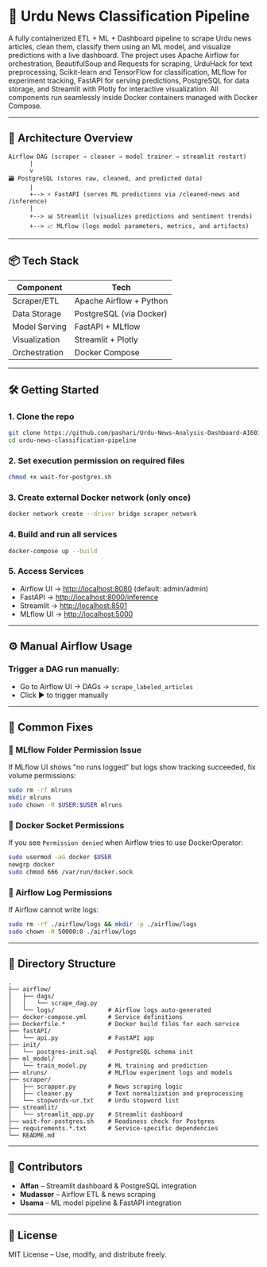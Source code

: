 # 📰 Urdu News Classification Pipeline

A fully containerized ETL + ML + Dashboard pipeline to scrape Urdu news articles, clean them, classify them using an ML model, and visualize predictions with a live dashboard. The project uses Apache Airflow for orchestration, BeautifulSoup and Requests for scraping, UrduHack for text preprocessing, Scikit-learn and TensorFlow for classification, MLflow for experiment tracking, FastAPI for serving predictions, PostgreSQL for data storage, and Streamlit with Plotly for interactive visualization. All components run seamlessly inside Docker containers managed with Docker Compose.

---

## 🚀 Architecture Overview

```
Airflow DAG (scraper → cleaner → model trainer → streamlit restart)
      |
      v
🗃️ PostgreSQL (stores raw, cleaned, and predicted data)
      |
      +--> ⚡ FastAPI (serves ML predictions via /cleaned-news and /inference)
      |
      +--> 📊 Streamlit (visualizes predictions and sentiment trends)
      +--> 📈 MLflow (logs model parameters, metrics, and artifacts)
```

---

## 📦 Tech Stack

| Component     | Tech                     |
|---------------|--------------------------|
| Scraper/ETL   | Apache Airflow + Python  |
| Data Storage  | PostgreSQL (via Docker)  |
| Model Serving | FastAPI + MLflow         |
| Visualization | Streamlit + Plotly       |
| Orchestration | Docker Compose           |

---

## 🛠️ Getting Started

### 1. Clone the repo

```bash
git clone https://github.com/pashari/Urdu-News-Analysis-Dashboard-AI601.git
cd urdu-news-classification-pipeline
```

### 2. Set execution permission on required files

```bash
chmod +x wait-for-postgres.sh
```

### 3. Create external Docker network (only once)

```bash
docker network create --driver bridge scraper_network
```

### 4. Build and run all services

```bash
docker-compose up --build
```

### 5. Access Services

- Airflow UI → [http://localhost:8080](http://localhost:8080) (default: admin/admin)
- FastAPI → [http://localhost:8000/inference](http://localhost:8000/inference)
- Streamlit → [http://localhost:8501](http://localhost:8501)
- MLflow UI → [http://localhost:5000](http://localhost:5000)

---

## ⚙️ Manual Airflow Usage

### Trigger a DAG run manually:
- Go to Airflow UI → DAGs → `scrape_labeled_articles`
- Click ▶️ to trigger manually

---

## 🧰 Common Fixes

### 🧪 MLflow Folder Permission Issue
If MLflow UI shows "no runs logged" but logs show tracking succeeded, fix volume permissions:
```bash
sudo rm -rf mlruns
mkdir mlruns
sudo chown -R $USER:$USER mlruns
```

### 🔐 Docker Socket Permissions
If you see `Permission denied` when Airflow tries to use DockerOperator:
```bash
sudo usermod -aG docker $USER
newgrp docker
sudo chmod 666 /var/run/docker.sock
```

### 📁 Airflow Log Permissions
If Airflow cannot write logs:
```bash
sudo rm -rf ./airflow/logs && mkdir -p ./airflow/logs
sudo chown -R 50000:0 ./airflow/logs
```

---

## 📁 Directory Structure

```
.
├── airflow/
│   ├── dags/
│   │   └── scrape_dag.py
│   └── logs/               # Airflow logs auto-generated
├── docker-compose.yml      # Service definitions
├── Dockerfile.*            # Docker build files for each service
├── fastAPI/
│   └── api.py              # FastAPI app
├── init/
│   └── postgres-init.sql   # PostgreSQL schema init
├── ml_model/
│   └── train_model.py      # ML training and prediction
├── mlruns/                 # MLflow experiment logs and models
├── scraper/
│   ├── scrapper.py         # News scraping logic
│   ├── cleaner.py          # Text normalization and preprocessing
│   └── stopwords-ur.txt    # Urdu stopword list
├── streamlit/
│   └── streamlit_app.py    # Streamlit dashboard
├── wait-for-postgres.sh    # Readiness check for Postgres
├── requirements.*.txt      # Service-specific dependencies
└── README.md
```

---

## 🧠 Contributors

* **Affan** – Streamlit dashboard & PostgreSQL integration
* **Mudasser** – Airflow ETL & news scraping
* **Usama** – ML model pipeline & FastAPI integration

---

## 📜 License

MIT License – Use, modify, and distribute freely.

